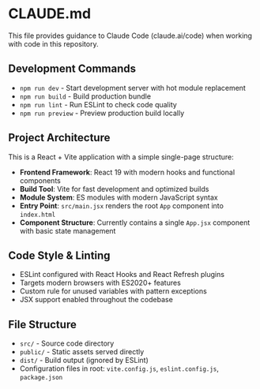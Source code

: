 # CLAUDE.md

This file provides guidance to Claude Code (claude.ai/code) when working with code in this repository.

## Development Commands

- `npm run dev` - Start development server with hot module replacement
- `npm run build` - Build production bundle
- `npm run lint` - Run ESLint to check code quality
- `npm run preview` - Preview production build locally

## Project Architecture

This is a React + Vite application with a simple single-page structure:

- **Frontend Framework**: React 19 with modern hooks and functional components
- **Build Tool**: Vite for fast development and optimized builds
- **Module System**: ES modules with modern JavaScript syntax
- **Entry Point**: `src/main.jsx` renders the root `App` component into `index.html`
- **Component Structure**: Currently contains a single `App.jsx` component with basic state management

## Code Style & Linting

- ESLint configured with React Hooks and React Refresh plugins
- Targets modern browsers with ES2020+ features
- Custom rule for unused variables with pattern exceptions
- JSX support enabled throughout the codebase

## File Structure

- `src/` - Source code directory
- `public/` - Static assets served directly
- `dist/` - Build output (ignored by ESLint)
- Configuration files in root: `vite.config.js`, `eslint.config.js`, `package.json`